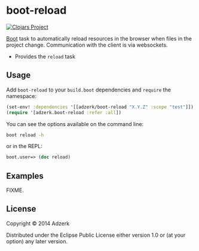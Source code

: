 # boot-reload

[![Clojars Project][2]][3]

[Boot][1] task to automatically reload resources in the browser when files in
the project change. Communication with the client is via websockets.

* Provides the `reload` task

## Usage

Add `boot-reload` to your `build.boot` dependencies and `require` the namespace:

```clj
(set-env! :dependencies '[[adzerk/boot-reload "X.Y.Z" :scope "test"]])
(require '[adzerk.boot-reload :refer :all])
```

You can see the options available on the command line:

```bash
boot reload -h
```

or in the REPL:

```clj
boot.user=> (doc reload)
```

## Examples

FIXME.

## License

Copyright © 2014 Adzerk

Distributed under the Eclipse Public License either version 1.0 or (at
your option) any later version.

[1]:                https://github.com/tailrecursion/boot
[2]:                http://clojars.org/adzerk/boot-reload/latest-version.svg?cache=2
[3]:                http://clojars.org/adzerk/boot-reload
